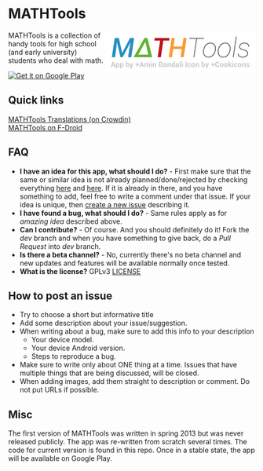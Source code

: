 # MATHTools

<img src="https://raw.githubusercontent.com/aminb/mathtools/master/MATHTools_logo.png"
 alt="MATHTools logo" title="MATHTools" align="right" />

MATHTools is a collection of handy tools for high school (and early university) students who deal with math.

<a href="https://play.google.com/store/apps/details?id=org.aminb.mathtools.app">
  <img alt="Get it on Google Play"
       src="http://developer.android.com/images/brand/en_generic_rgb_wo_45.png" />
</a>

## Quick links
[MATHTools Translations (on Crowdin)](https://crowdin.com/project/mathtools)  
[MATHTools on F-Droid](https://f-droid.org/repository/browse/?fdid=org.aminb.mathtools.app)

## FAQ
- **I have an idea for this app, what should I do?** - First make sure that the same or similar idea is not already planned/done/rejected by checking everything [here](https://github.com/aminb/mathtools/issues?state=open) and [here](https://github.com/aminb/mathtools/issues?page=1&state=closed). If it is already in there, and you have something to add, feel free to write a comment under that issue. If your idea is unique, then [create a new issue](https://github.com/aminb/mathtools/issues/new) describing it.
- **I have found a bug, what should I do?** - Same rules apply as for *amazing idea* described above.
- **Can I contribute?** - Of course. And you should definitely do it! Fork the *dev* branch and when you have something to give back, do a *Pull Request* into *dev* branch.
- **Is there a beta channel?** - No, currently there's no beta channel and new updates and features will be available normally once tested.
- **What is the license?** GPLv3 [LICENSE](LICENSE)

## How to post an issue
- Try to choose a short but informative title
- Add some description about your issue/suggestion.
- When writing about a bug, make sure to add this info to your description
  - Your device model.
  - Your device Android version.
  - Steps to reproduce a bug.
- Make sure to write only about ONE thing at a time. Issues that have multiple things that are being discussed, will be closed.
- When adding images, add them straight to description or comment. Do not put URLs if possible.

## Misc
The first version of MATHTools was written in spring 2013 but was never released publicly. The app was re-written from scratch several times. The code for current version is found in this repo. Once in a stable state, the app will be available on Google Play.
